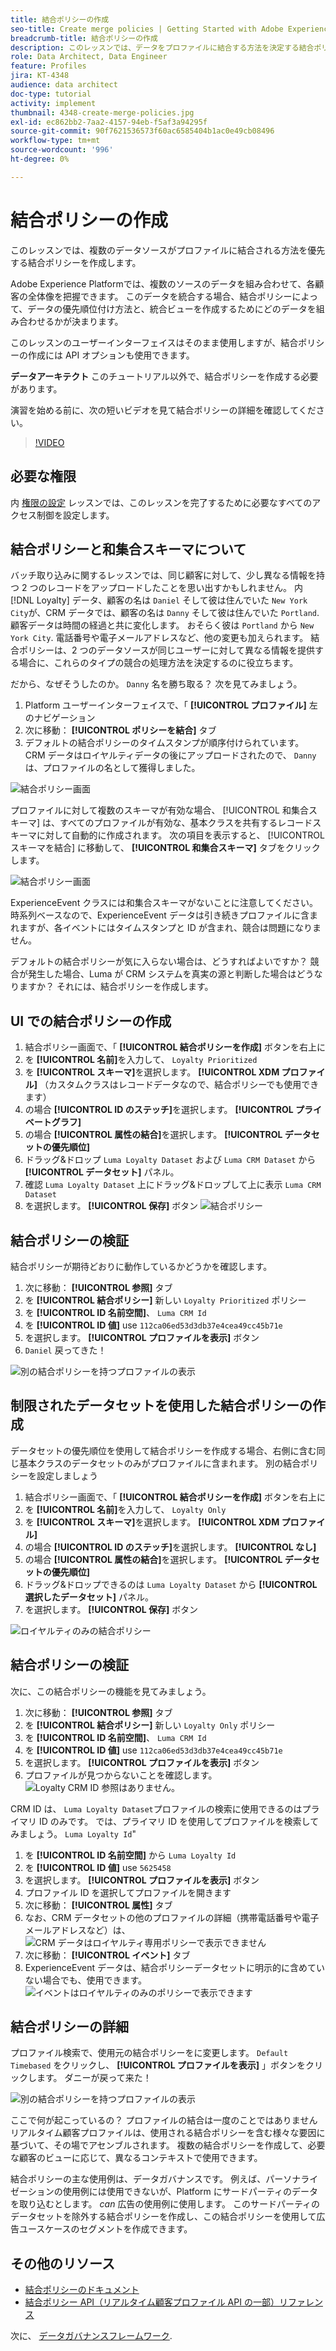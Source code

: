 ```yaml
---
title: 結合ポリシーの作成
seo-title: Create merge policies | Getting Started with Adobe Experience Platform for Data Architects and Data Engineers
breadcrumb-title: 結合ポリシーの作成
description: このレッスンでは、データをプロファイルに結合する方法を決定する結合ポリシーを作成します。
role: Data Architect, Data Engineer
feature: Profiles
jira: KT-4348
audience: data architect
doc-type: tutorial
activity: implement
thumbnail: 4348-create-merge-policies.jpg
exl-id: ec862bb2-7aa2-4157-94eb-f5af3a94295f
source-git-commit: 90f7621536573f60ac6585404b1ac0e49cb08496
workflow-type: tm+mt
source-wordcount: '996'
ht-degree: 0%

---
```


# 結合ポリシーの作成

<!--20 min-->

このレッスンでは、複数のデータソースがプロファイルに結合される方法を優先する結合ポリシーを作成します。

Adobe Experience Platformでは、複数のソースのデータを組み合わせて、各顧客の全体像を把握できます。 このデータを統合する場合、結合ポリシーによって、データの優先順位付け方法と、統合ビューを作成するためにどのデータを組み合わせるかが決まります。

このレッスンのユーザーインターフェイスはそのまま使用しますが、結合ポリシーの作成には API オプションも使用できます。

**データアーキテクト** このチュートリアル以外で、結合ポリシーを作成する必要があります。

演習を始める前に、次の短いビデオを見て結合ポリシーの詳細を確認してください。
>[!VIDEO](https://video.tv.adobe.com/v/330433?quality=12&learn=on)

## 必要な権限

内 [権限の設定](configure-permissions.md) レッスンでは、このレッスンを完了するために必要なすべてのアクセス制御を設定します。

<!--* Permission items **[!UICONTROL Profile Management]** > **[!UICONTROL View Merge Policies]** and **[!UICONTROL Manage Merge Policies]**
* Permission item **[!UICONTROL Profile Management]** > **[!UICONTROL View Profiles]** and **[!UICONTROL Manage Profiles]**
* Permission item **[!UICONTROL Sandboxes]** > `Luma Tutorial`
* User-role access to the `Luma Tutorial Platform` product profile
-->

## 結合ポリシーと和集合スキーマについて

バッチ取り込みに関するレッスンでは、同じ顧客に対して、少し異なる情報を持つ 2 つのレコードをアップロードしたことを思い出すかもしれません。 内 [!DNL Loyalty] データ、顧客の名は `Daniel` そして彼は住んでいた `New York City`が、CRM データでは、顧客の名は `Danny` そして彼は住んでいた `Portland`. 顧客データは時間の経過と共に変化します。 おそらく彼は `Portland` から `New York City`. 電話番号や電子メールアドレスなど、他の変更も加えられます。 結合ポリシーは、2 つのデータソースが同じユーザーに対して異なる情報を提供する場合に、これらのタイプの競合の処理方法を決定するのに役立ちます。

だから、なぜそうしたのか。 `Danny` 名を勝ち取る？ 次を見てみましょう。

1. Platform ユーザーインターフェイスで、「 **[!UICONTROL プロファイル]** 左のナビゲーション
1. 次に移動： **[!UICONTROL ポリシーを結合]** タブ
1. デフォルトの結合ポリシーのタイムスタンプが順序付けられています。 CRM データはロイヤルティデータの後にアップロードされたので、 `Danny` は、プロファイルの名として獲得しました。

![結合ポリシー画面](assets/mergepolicies-default.png)

プロファイルに対して複数のスキーマが有効な場合、 [!UICONTROL 和集合スキーマ] は、すべてのプロファイルが有効な、基本クラスを共有するレコードスキーマに対して自動的に作成されます。 次の項目を表示すると、 [!UICONTROL スキーマを結合] に移動して、 **[!UICONTROL 和集合スキーマ]** タブをクリックします。

![結合ポリシー画面](assets/mergepolicies-unionSchema.png)

ExperienceEvent クラスには和集合スキーマがないことに注意してください。 時系列ベースなので、ExperienceEvent データは引き続きプロファイルに含まれますが、各イベントにはタイムスタンプと ID が含まれ、競合は問題になりません。

デフォルトの結合ポリシーが気に入らない場合は、どうすればよいですか？ 競合が発生した場合、Luma が CRM システムを真実の源と判断した場合はどうなりますか？ それには、結合ポリシーを作成します。

## UI での結合ポリシーの作成

1. 結合ポリシー画面で、「 **[!UICONTROL 結合ポリシーを作成]** ボタンを右上に
1. を **[!UICONTROL 名前]**&#x200B;を入力して、 `Loyalty Prioritized`
1. を **[!UICONTROL スキーマ]**&#x200B;を選択します。 **[!UICONTROL XDM プロファイル]** （カスタムクラスはレコードデータなので、結合ポリシーでも使用できます）
1. の場合 **[!UICONTROL ID のステッチ]**&#x200B;を選択します。 **[!UICONTROL プライベートグラフ]**
1. の場合 **[!UICONTROL 属性の結合]**&#x200B;を選択します。 **[!UICONTROL データセットの優先順位]**
1. ドラッグ&amp;ドロップ `Luma Loyalty Dataset` および `Luma CRM Dataset` から **[!UICONTROL データセット]** パネル。
1. 確認 `Luma Loyalty Dataset` 上にドラッグ&amp;ドロップして上に表示 `Luma CRM Dataset`
1. を選択します。 **[!UICONTROL 保存]** ボタン
   <!--do i need to explain Private Graph? Is that GA?-->
   ![結合ポリシー](assets/mergepolicies-newPolicy.png)

## 結合ポリシーの検証

結合ポリシーが期待どおりに動作しているかどうかを確認します。

1. 次に移動： **[!UICONTROL 参照]** タブ
1. を **[!UICONTROL 結合ポリシー]** 新しい `Loyalty Prioritized` ポリシー
1. を **[!UICONTROL ID 名前空間]**、 `Luma CRM Id`
1. を **[!UICONTROL ID 値]** use `112ca06ed53d3db37e4cea49cc45b71e`
1. を選択します。 **[!UICONTROL プロファイルを表示]** ボタン
1. `Daniel` 戻ってきた！

![別の結合ポリシーを持つプロファイルの表示](assets/mergepolicies-lookupProfileWithMergePolicy.png)

## 制限されたデータセットを使用した結合ポリシーの作成

データセットの優先順位を使用して結合ポリシーを作成する場合、右側に含む同じ基本クラスのデータセットのみがプロファイルに含まれます。 別の結合ポリシーを設定しましょう

1. 結合ポリシー画面で、「 **[!UICONTROL 結合ポリシーを作成]** ボタンを右上に
1. を **[!UICONTROL 名前]**&#x200B;を入力して、  `Loyalty Only`
1. を **[!UICONTROL スキーマ]**&#x200B;を選択します。 **[!UICONTROL XDM プロファイル]**
1. の場合 **[!UICONTROL ID のステッチ]**&#x200B;を選択します。 **[!UICONTROL なし]**
1. の場合 **[!UICONTROL 属性の結合]**&#x200B;を選択します。 **[!UICONTROL データセットの優先順位]**
1. ドラッグ&amp;ドロップできるのは `Luma Loyalty Dataset` から **[!UICONTROL 選択したデータセット]** パネル。
1. を選択します。 **[!UICONTROL 保存]** ボタン

![ロイヤルティのみの結合ポリシー](assets/mergepolicies-loyaltyOnly.png)

## 結合ポリシーの検証

次に、この結合ポリシーの機能を見てみましょう。

1. 次に移動： **[!UICONTROL 参照]** タブ
1. を **[!UICONTROL 結合ポリシー]** 新しい `Loyalty Only` ポリシー
1. を **[!UICONTROL ID 名前空間]**、 `Luma CRM Id`
1. を **[!UICONTROL ID 値]** use `112ca06ed53d3db37e4cea49cc45b71e`
1. を選択します。 **[!UICONTROL プロファイルを表示]** ボタン
1. プロファイルが見つからないことを確認します。
   ![Loyalty CRM ID 参照はありません。](assets/mergepolicies-loyaltyOnly-noCrmLookup.png)

CRM ID は、 `Luma Loyalty Dataset`プロファイルの検索に使用できるのはプライマリ ID のみです。 では、プライマリ ID を使用してプロファイルを検索してみましょう。 `Luma Loyalty Id`&quot;

1. を **[!UICONTROL ID 名前空間]** から `Luma Loyalty Id`
1. を **[!UICONTROL ID 値]** use `5625458`
1. を選択します。 **[!UICONTROL プロファイルを表示]** ボタン
1. プロファイル ID を選択してプロファイルを開きます
1. 次に移動： **[!UICONTROL 属性]** タブ
1. なお、CRM データセットの他のプロファイルの詳細（携帯電話番号や電子メールアドレスなど）は、
   ![CRM データはロイヤルティ専用ポリシーで表示できません](assets/mergepolicies-loyaltyOnly-attributes.png)
1. 次に移動： **[!UICONTROL イベント]** タブ
1. ExperienceEvent データは、結合ポリシーデータセットに明示的に含めていない場合でも、使用できます。
   ![イベントはロイヤルティのみのポリシーで表示できます](assets/mergepolicies-loyaltyOnly-events.png)

## 結合ポリシーの詳細

プロファイル検索で、使用元の結合ポリシーをに変更します。 `Default Timebased` をクリックし、 **[!UICONTROL プロファイルを表示]** 」ボタンをクリックします。 ダニーが戻って来た！

![別の結合ポリシーを持つプロファイルの表示](assets/mergepolicies-backToDanny.png)

ここで何が起こっているの？ プロファイルの結合は一度のことではありません リアルタイム顧客プロファイルは、使用される結合ポリシーを含む様々な要因に基づいて、その場でアセンブルされます。 複数の結合ポリシーを作成して、必要な顧客のビューに応じて、異なるコンテキストで使用できます。

結合ポリシーの主な使用例は、データガバナンスです。 例えば、パーソナライゼーションの使用例には使用できないが、Platform にサードパーティのデータを取り込むとします。 _can_ 広告の使用例に使用します。 このサードパーティのデータセットを除外する結合ポリシーを作成し、この結合ポリシーを使用して広告ユースケースのセグメントを作成できます。

## その他のリソース

* [結合ポリシーのドキュメント](https://experienceleague.adobe.com/docs/experience-platform/profile/merge-policies/overview.html)
* [結合ポリシー API（リアルタイム顧客プロファイル API の一部）リファレンス](https://www.adobe.io/experience-platform-apis/references/profile/#tag/Merge-policies)

次に、 [データガバナンスフレームワーク](apply-data-governance-framework.md).
